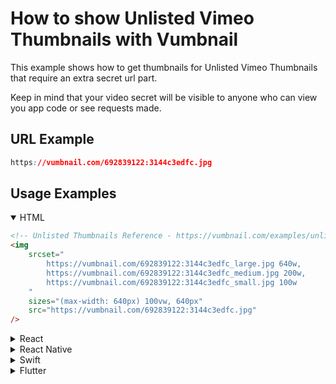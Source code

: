 <!-- Syntax Languages - https://github.com/github/linguist/blob/master/vendor/README.md -->
# How to show Unlisted Vimeo Thumbnails with Vumbnail

This example shows how to get thumbnails for Unlisted Vimeo Thumbnails that require an extra secret url part.

Keep in mind that your video secret will be visible to anyone who can view you app code or see requests made.


## URL Example
```css
https://vumbnail.com/692839122:3144c3edfc.jpg
```

## Usage Examples

<details open>
    <summary>HTML</summary>

```html
<!-- Unlisted Thumbnails Reference - https://vumbnail.com/examples/unlisted-vimeo-thumbnails -->
<img 
    srcset="
        https://vumbnail.com/692839122:3144c3edfc_large.jpg 640w, 
        https://vumbnail.com/692839122:3144c3edfc_medium.jpg 200w, 
        https://vumbnail.com/692839122:3144c3edfc_small.jpg 100w
    " 
    sizes="(max-width: 640px) 100vw, 640px" 
    src="https://vumbnail.com/692839122:3144c3edfc.jpg" 
/>
```

</details>
<details>
    <summary>React</summary>

```jsx
<!-- Unlisted Thumbnails Reference - https://vumbnail.com/examples/unlisted-vimeo-thumbnails -->
<img 
    srcSet={`
        https://vumbnail.com/692839122:3144c3edfc_large.jpg 640w, 
        https://vumbnail.com/692839122:3144c3edfc_medium.jpg 200w, 
        https://vumbnail.com/692839122:3144c3edfc_small.jpg 100w
    `} 
    sizes='(max-width: 640px) 100vw, 640px' 
    src='https://vumbnail.com/692839122:3144c3edfc.jpg' 
/>
```

</details>
<details>
    <summary>React Native</summary>

```javascript
// Unlisted Thumbnails Reference - https://vumbnail.com/examples/unlisted-vimeo-thumbnails
import * as React from 'react'
import { Image } from 'react-native'

export default () => (
    <Image 
        style={{ width: 320, height: 180 }}
        source={{
            uri: 'https://vumbnail.com/692839122:3144c3edfc.jpg',
        }}
    />
)
```

</details>
<details>
    <summary>Swift</summary>

```swift
// Unlisted Thumbnails Reference - https://vumbnail.com/examples/unlisted-vimeo-thumbnails
let url = URL(string: 'https://vumbnail.com/692839122:3144c3edfc.jpg')

DispatchQueue.global().async {
    let data = try? Data(contentsOf: url!)
    DispatchQueue.main.async {
        imageView.image = UIImage(data: data!)
    }
}
```

</details>
<details>
    <summary>Flutter</summary>

```dart
// Unlisted Thumbnails Reference - https://vumbnail.com/examples/unlisted-vimeo-thumbnails
Image.network(
    'https://vumbnail.com/${ options.videoId }.jpg',
)
```

</details>
